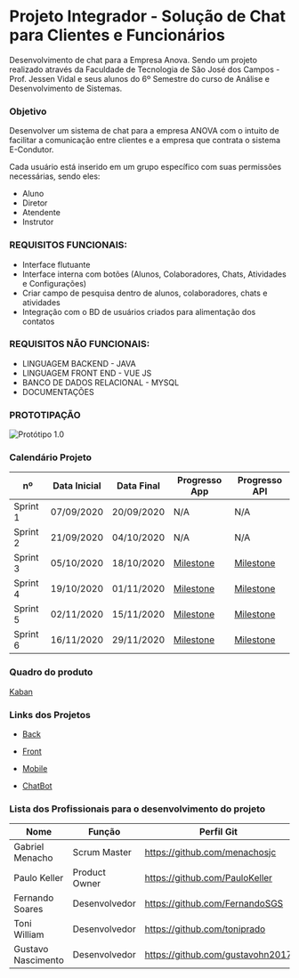 # Projeto Integrador - Solução de Chat para Clientes e Funcionários

Desenvolvimento de chat para a Empresa Anova. Sendo um projeto realizado através da Faculdade de Tecnologia de São José dos Campos - Prof. Jessen Vidal e seus alunos do 6º Semestre do curso de Análise e Desenvolvimento de Sistemas.


### Objetivo


Desenvolver um sistema de chat para a empresa ANOVA com o intuito de facilitar a comunicação entre clientes e a empresa que contrata o sistema E-Condutor.

Cada usuário está inserido em um grupo específico com suas permissões necessárias, sendo eles:


* Aluno 
* Diretor
* Atendente
* Instrutor



### REQUISITOS FUNCIONAIS:


* Interface flutuante
* Interface interna com botões (Alunos, Colaboradores, Chats, Atividades e Configurações)
* Criar campo de pesquisa dentro de alunos, colaboradores, chats e atividades
* Integração com o BD de usuários criados para alimentação dos contatos


### REQUISITOS NÃO FUNCIONAIS:

* LINGUAGEM BACKEND - JAVA
* LINGUAGEM FRONT END - VUE JS
* BANCO DE DADOS RELACIONAL - MYSQL
* DOCUMENTAÇÕES


### PROTOTIPAÇÃO


![Protótipo 1.0](https://github.com/FatecSJC-PI-Time10/documentos/blob/master/sprint1/entregas/prototipo_v1.0.png)



### Calendário Projeto


| nº        |  Data Inicial |  Data Final | Progresso App  | Progresso API |
|---|---|---|---|---|
|Sprint 1   | 07/09/2020 | 20/09/2020     | N/A  | N/A |
|Sprint 2   | 21/09/2020 | 04/10/2020     | N/A  | N/A |
|Sprint 3   | 05/10/2020 | 18/10/2020     | [Milestone](https://github.com/FATEC-SJC-NoName/back-chat-app/milestone/1)  | [Milestone](https://github.com/FATEC-SJC-NoName/front-chat-app/milestone/1) |
|Sprint 4   | 19/10/2020 | 01/11/2020     | [Milestone](https://github.com/FATEC-SJC-NoName/back-chat-app/milestone/2)  | [Milestone](https://github.com/FATEC-SJC-NoName/front-chat-app/milestone/2) | 
|Sprint 5   | 02/11/2020 | 15/11/2020     | [Milestone](https://github.com/FATEC-SJC-NoName/back-chat-app/milestone/3)  | [Milestone](https://github.com/FATEC-SJC-NoName/front-chat-app/milestone/3) |
|Sprint 6   | 16/11/2020 | 29/11/2020     | [Milestone](https://github.com/FATEC-SJC-NoName/back-chat-app/milestone/4)  |  [Milestone](https://github.com/FATEC-SJC-NoName/front-chat-app/milestone/4) |

### Quadro do produto

[Kaban](https://github.com/orgs/FATEC-SJC-NoName/projects/1)


### Links dos Projetos

- [Back](https://github.com/FATEC-SJC-NoName/back-chat-app/)

- [Front](https://github.com/FATEC-SJC-NoName/front-chat-app/)

- [Mobile](https://github.com/FATEC-SJC-NoName/mobile-chat-app)

- [ChatBot](https://github.com/FATEC-SJC-NoName/bot-chat-app)


### Lista dos Profissionais para o desenvolvimento do projeto



| Nome        |  Função |  Perfil Git |   |   
|---|---|---|---|
|Gabriel Menacho  | Scrum Master| https://github.com/menachosjc    |   |   
|Paulo Keller  | Product Owner| https://github.com/PauloKeller    |   |   
|Fernando Soares  | Desenvolvedor | https://github.com/FernandoSGS     |   |
|Toni William  | Desenvolvedor | https://github.com/toniprado    |   |  
|Gustavo Nascimento  | Desenvolvedor | https://github.com/gustavohn2017     |   |  
